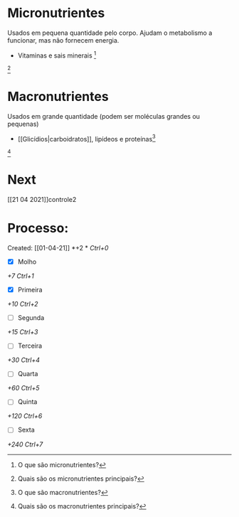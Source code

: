 # Micronutrientes
Usados em pequena quantidade pelo corpo. Ajudam o metabolismo a funcionar, mas não fornecem energia.
+ Vitaminas e sais minerais [^474105] 

[^474105]: O que são micronutrientes?

[^860586]

[^860586]: Quais são os micronutrientes principais?

# Macronutrientes
Usados em grande quantidade (podem ser moléculas grandes ou pequenas)
+ [[Glicídios|carboidratos]], lipídeos e proteínas[^910492]

[^910492]: O que são macronutrientes?

[^682818]

[^682818]: Quais são os macronutrientes principais?

# Next
[[21 04 2021]]controle2
# Processo:
Created: [[01-04-21]]
*+2 *  *Ctrl+0*
- [x] Molho  

*+7*  *Ctrl+1*

- [x] Primeira 

*+10*  *Ctrl+2*

- [ ] Segunda

*+15*  *Ctrl+3*

- [ ] Terceira 

*+30*  *Ctrl+4*

- [ ] Quarta 

*+60*  *Ctrl+5*

- [ ] Quinta 

*+120*  *Ctrl+6*

- [ ] Sexta 

*+240*  *Ctrl+7*